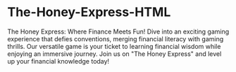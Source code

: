# The-Honey-Express-HTML

The Honey Express: Where Finance Meets Fun!
Dive into an exciting gaming experience that defies conventions, merging financial literacy with gaming thrills. Our versatile game is your ticket to learning financial wisdom while enjoying an immersive journey. Join us on "The Honey Express" and level up your financial knowledge today!



